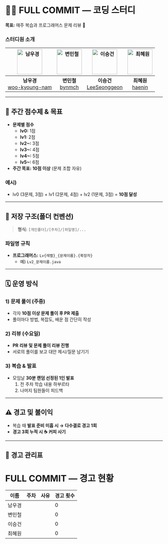 # 🧑‍💻 FULL COMMIT — 코딩 스터디

**목표:** 매주 복습과 프로그래머스 문제 리뷰 📝

### 스터디원 소개

| <img src="https://github.com/user-attachments/assets/a671e73a-699a-4dc3-b663-fa2fde6c27d8" width="80" alt="남우경"/> | <img src="https://github.com/user-attachments/assets/4117d8b8-64af-4d61-b700-fd0b598c9239" width="80" alt="변민철"/> | <img src="https://github.com/user-attachments/assets/e5dc9df6-ddbd-4156-bbef-1fbdec34ff7e" width="80" alt="이승건"/> | <img src="https://github.com/user-attachments/assets/9aa2e1a9-5216-4d1b-a8fd-51edf77a793a" width="80" alt="최혜원"/> |
|:---:|:---:|:---:|:---:|
| **남우경**<br/>[woo-kyoung-nam](https://github.com/woo-kyoung-nam) | **변민철**<br/>[bynmch](https://github.com/bynmch) | **이승건**<br/>[LeeSeonggeon](https://github.com/LeeSeonggeon) | **최혜원**<br/>[haenin](https://github.com/haenin) |
---

## 🎯 주간 점수제 & 목표

- **문제별 점수**
  - **lv0:** 1점
  - **lv1:** 2점
  - **lv2~:** 3점
  - **lv3~:** 4점
  - **lv4~:** 5점
  - **lv5~:** 6점
- **주간 목표:** **10점 이상** (문제 조합 자유)

### 예시)
- lv0 (3문제, 3점) + lv1 (2문제, 4점) + lv2 (1문제, 3점) = **10점 달성**

---

## 📁 저장 구조(폴더 컨벤션)

> **형식:** `[개인폴더]/[주차]/[파일명]/...`

### 파일명 규칙
- **프로그래머스:** `Lv{레벨}_{문제이름}.{확장자}`  
  - 예) `Lv2_문제이름.java`
---

## 🗓️ 운영 방식

### 1) 문제 풀이 (주중)
- 각자 **10점 이상 문제 풀이 후 PR 제출**  
- 풀이마다 방법, 복잡도, 배운 점 간단히 작성

### 2) 리뷰 (수요일)
- **PR 리뷰 및 문제 풀이 리뷰 진행**
- 서로의 풀이를 보고 대안 제시/질문 남기기

### 3) 복습 & 발표
- 모임날 **30분 랜덤 선정된 1인 발표**
  1. 전 주차 학습 내용 하부르타
  2. 나머지 팀원들이 피드백

---

## ⚠️ 경고 및 불이익

- 복습 때 **발표 준비 미흡 시 → 다수결로 경고 1회**
- **경고 3회 누적 시 ☕️ 커피 사기** 

---

## 📝 경고 관리표

# FULL COMMIT — 경고 현황

| 이름 | 주차 | 사유 | 경고 횟수 |
|---|---|---|---|
|남우경|  |  | 0 |
|변민철|  |  | 0 |
|이승건|  |  | 0 |
|최혜원|  |  | 0 |
